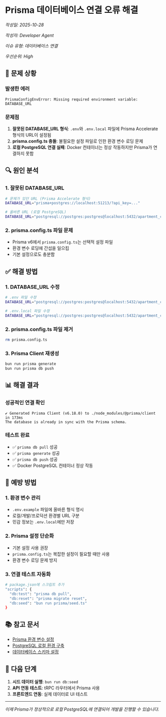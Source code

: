 # Prisma 데이터베이스 연결 오류 해결

*작성일: 2025-10-28*

*작성자: Developer Agent*

*이슈 유형: 데이터베이스 연결*

*우선순위: High*

## 🐛 문제 상황

### 발생한 에러
```
PrismaConfigEnvError: Missing required environment variable: DATABASE_URL
```

### 문제점
1. **잘못된 DATABASE_URL 형식**: `.env`와 `.env.local` 파일에 Prisma Accelerate 형식의 URL이 설정됨
2. **prisma.config.ts 충돌**: 불필요한 설정 파일로 인한 환경 변수 로딩 문제
3. **로컬 PostgreSQL 연결 실패**: Docker 컨테이너는 정상 작동하지만 Prisma가 연결하지 못함

## 🔍 원인 분석

### 1. 잘못된 DATABASE_URL
```bash
# 문제가 있던 URL (Prisma Accelerate 형식)
DATABASE_URL="prisma+postgres://localhost:51213/?api_key=..."

# 올바른 URL (로컬 PostgreSQL)
DATABASE_URL="postgresql://postgres:postgres@localhost:5432/apartment_community"
```

### 2. prisma.config.ts 파일 문제
- Prisma v6에서 `prisma.config.ts`는 선택적 설정 파일
- 환경 변수 로딩에 간섭을 일으킴
- 기본 설정으로도 충분함

## ✅ 해결 방법

### 1. DATABASE_URL 수정
```bash
# .env 파일 수정
DATABASE_URL="postgresql://postgres:postgres@localhost:5432/apartment_community"

# .env.local 파일 수정
DATABASE_URL="postgresql://postgres:postgres@localhost:5432/apartment_community"
```

### 2. prisma.config.ts 파일 제거
```bash
rm prisma.config.ts
```

### 3. Prisma Client 재생성
```bash
bun run prisma generate
bun run prisma db push
```

## 📊 해결 결과

### 성공적인 연결 확인
```
✔ Generated Prisma Client (v6.18.0) to ./node_modules/@prisma/client in 173ms
The database is already in sync with the Prisma schema.
```

### 테스트 완료
- ✅ `prisma db pull` 성공
- ✅ `prisma generate` 성공  
- ✅ `prisma db push` 성공
- ✅ Docker PostgreSQL 컨테이너 정상 작동

## 🔄 예방 방법

### 1. 환경 변수 관리
- `.env.example` 파일에 올바른 형식 명시
- 로컬/개발/프로덕션 환경별 URL 구분
- 민감 정보는 `.env.local`에만 저장

### 2. Prisma 설정 단순화
- 기본 설정 사용 권장
- `prisma.config.ts`는 복잡한 설정이 필요할 때만 사용
- 환경 변수 로딩 문제 방지

### 3. 연결 테스트 자동화
```bash
# package.json에 스크립트 추가
"scripts": {
  "db:test": "prisma db pull",
  "db:reset": "prisma migrate reset",
  "db:seed": "bun run prisma/seed.ts"
}
```

## 📚 참고 문서
- [Prisma 환경 변수 설정](https://www.prisma.io/docs/guides/development-environment/environment-variables)
- [PostgreSQL 로컬 환경 구축](../../devops/local-postgres-setup.md)
- [데이터베이스 스키마 설정](./2025-10-27-database-schema-setup.md)

## 🎯 다음 단계

1. **시드 데이터 실행**: `bun run db:seed`
2. **API 연동 테스트**: tRPC 라우터에서 Prisma 사용
3. **프론트엔드 연동**: 실제 데이터로 UI 테스트

---

*이제 Prisma가 정상적으로 로컬 PostgreSQL에 연결되어 개발을 진행할 수 있습니다.*
